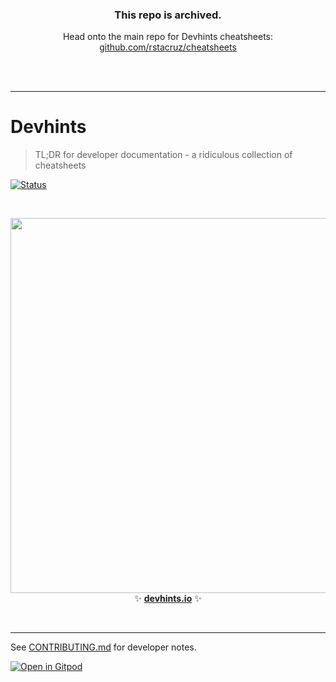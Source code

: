 <br><br>

<h3 align='center'>This repo is archived.</h3>

<p align='center'>
Head onto the main repo for Devhints cheatsheets:
<a href='https://github.com/rstacruz/cheatsheets'>github.com/rstacruz/cheatsheets</a>
</p>

<br><br>

---

# Devhints

> TL;DR for developer documentation - a ridiculous collection of cheatsheets

[![Status](https://travis-ci.org/rstacruz/cheatsheets.svg?branch=master)](https://travis-ci.org/rstacruz/cheatsheets 'See test builds')

<br>

<p align='center'>
<a href='https://devhints.io/'><img src='https://raw.githubusercontent.com/rstacruz/cheatsheets/master/_docs/images/screenshot.png' width=600></a>
<br>
✨ <b><a href='https://devhints.io/'>devhints.io</a></b> ✨
</p>

<br>

---

See [CONTRIBUTING.md](CONTRIBUTING.md) for developer notes.

[![Open in Gitpod](https://gitpod.io/button/open-in-gitpod.svg)](https://gitpod.io/#https://github.com/rstacruz/cheatsheets)
